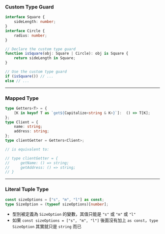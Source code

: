 ### Custom Type Guard

```TypeScript
interface Square {
    sideLength: number;
}
interface Circle {
    radius: number;
}

// Declare the custom type guard
function isSquare(obj: Square | Circle): obj is Square {
    return sideLength in Square;
}

// Use the custom type guard
if (isSquare()) // ...
else // ...
```

---

### Mapped Type

```TypeScript
type Getters<T> = {
    [K in keyof T as `get${Capitalize<string & K>}`]:  () => T[K];
};
type Client = {
    name: string;
    address: string;
};
type clientGetter = Getters<Client>;

// is equivalent to:

// type clientGetter = {
//     getName: () => string;
//     getAddress: () => string;
// }
```

---

### Literal Tuple Type

```TypeScript
const sizeOptions = ["s", "m", "l"] as const;
type SizeOption = (typeof sizeOptions)[number];
```

- 型別被定義為 `SizeOption` 的變數，其值只能是 `"s"` 或 `"m"` 或 `"l"`
- 如果 `const sizeOptions = ["s", "m", "l"]` 後面沒有加上 `as const`，`type SizeOption` 其實就只是 `string` 而已
